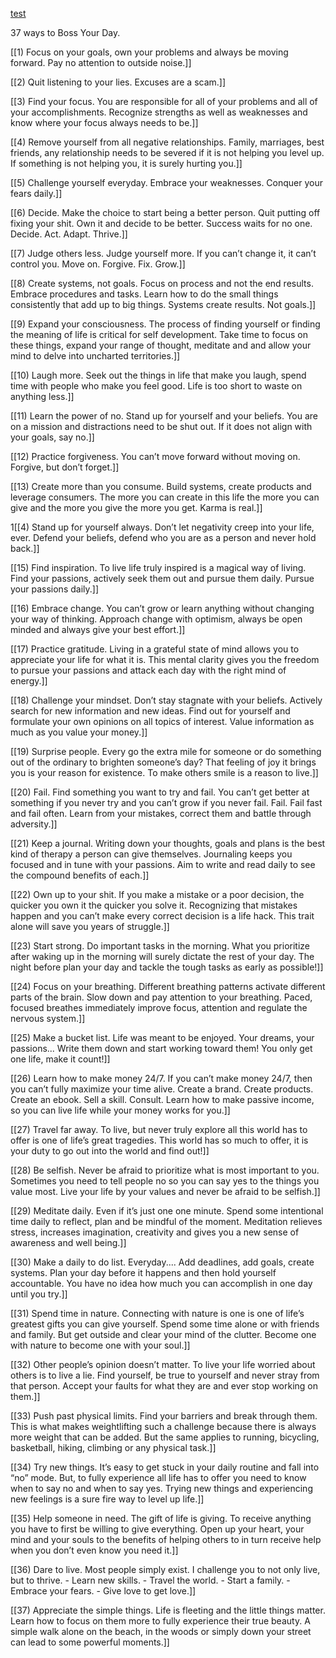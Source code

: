 [test](https://twitter.com/bossyourday/status/1368535397911904256?s=20)

37 ways to Boss Your Day.


[[1) Focus on your goals, own your problems and always be moving forward. Pay no attention to outside noise.]]

[[2) Quit listening to your lies. Excuses are a scam.]]

[[3) Find your focus. You are responsible for all of your problems and all of your accomplishments. Recognize strengths as well as weaknesses and know where your focus always needs to be.]]

[[4) Remove yourself from all negative relationships. Family, marriages, best friends, any relationship needs to be severed if it is not helping you level up. If something is not helping you, it is surely hurting you.]]

[[5) Challenge yourself everyday. Embrace your weaknesses. Conquer your fears daily.]]

[[6) Decide. Make the choice to start being a better person. Quit putting off fixing your shit. Own it and decide to be better. Success waits for no one. Decide. Act. Adapt. Thrive.]]

[[7) Judge others less. Judge yourself more. If you can’t change it, it can’t control you. Move on. Forgive. Fix. Grow.]]

[[8) Create systems, not goals. Focus on process and not the end results. Embrace procedures and tasks. Learn how to do the small things consistently that add up to big things. Systems create results. Not goals.]]

[[9) Expand your consciousness. The process of finding yourself or finding the meaning of life is critical for self development. Take time to focus on these things, expand your range of thought, meditate and and allow your mind to delve into uncharted territories.]]

[[10) Laugh more. Seek out the things in life that make you laugh, spend time with people who make you feel good. Life is too short to waste on anything less.]]

[[11) Learn the power of no. Stand up for yourself and your beliefs. You are on a mission and distractions need to be shut out. If it does not align with your goals, say no.]]

[[12) Practice forgiveness. You can’t move forward without moving on. Forgive, but don’t forget.]]

[[13) Create more than you consume. Build systems, create products and leverage consumers. The more you can create in this life the more you can give and the more you give the more you get. Karma is real.]]

1[[4) Stand up for yourself always. Don’t let negativity creep into your life, ever. Defend your beliefs, defend who you are as a person and never hold back.]]

[[15) Find inspiration. To live life truly inspired is a magical way of living. Find your passions, actively seek them out and pursue them daily. Pursue your passions daily.]]

[[16) Embrace change. You can’t grow or learn anything without changing your way of thinking. Approach change with optimism, always be open minded and always give your best effort.]]

[[17) Practice gratitude. Living in a grateful state of mind allows you to appreciate your life for what it is. This mental clarity gives you the freedom to pursue your passions and attack each day with the right mind of energy.]]

[[18) Challenge your mindset. Don’t stay stagnate with your beliefs. Actively search for new information and new ideas. Find out for yourself and formulate your own opinions on all topics of interest. Value information as much as you value your money.]]

[[19) Surprise people. Every go the extra mile for someone or do something out of the ordinary to brighten someone’s day? That feeling of joy it brings you is your reason for existence. To make others smile is a reason to live.]]

[[20) Fail. Find something you want to try and fail. You can’t get better at something if you never try and you can’t grow if you never fail. Fail. Fail fast and fail often. Learn from your mistakes, correct them and battle through adversity.]]

[[21) Keep a journal. Writing down your thoughts, goals and plans is the best kind of therapy a person can give themselves. Journaling keeps you focused and in tune with your passions. Aim to write and read daily to see the compound benefits of each.]]

[[22) Own up to your shit. If you make a mistake or a poor decision, the quicker you own it the quicker you solve it. Recognizing that mistakes happen and you can’t make every correct decision is a life hack. This trait alone will save you years of struggle.]]

[[23) Start strong. Do important tasks in the morning. What you prioritize after waking up in the morning will surely dictate the rest of your day. The night before plan your day and tackle the tough tasks as early as possible!]]

[[24) Focus on your breathing. Different breathing patterns activate different parts of the brain. Slow down and pay attention to your breathing. Paced, focused breathes immediately improve focus, attention and regulate the nervous system.]]

[[25) Make a bucket list. Life was meant to be enjoyed. Your dreams, your passions... Write them down and start working toward them! You only get one life, make it count!]]

[[26) Learn how to make money 24/7. If you can’t make money 24/7, then you can’t fully maximize your time alive. Create a brand. Create products. Create an ebook. Sell a skill. Consult. Learn how to make passive income, so you can live life while your money works for you.]]

[[27) Travel far away. To live, but never truly explore all this world has to offer is one of life’s great tragedies. This world has so much to offer, it is your duty to go out into the world and find out!]]

[[28) Be selfish. Never be afraid to prioritize what is most important to you. Sometimes you need to tell people no so you can say yes to the things you value most. Live your life by your values and never be afraid to be selfish.]]

[[29) Meditate daily. Even if it’s just one one minute. Spend some intentional time daily to reflect, plan and be mindful of the moment. Meditation relieves stress, increases imagination, creativity and gives you a new sense of awareness and well being.]]

[[30) Make a daily to do list. Everyday.... Add deadlines, add goals, create systems. Plan your day before it happens and then hold yourself accountable. You have no idea how much you can accomplish in one day until you try.]]

[[31) Spend time in nature. Connecting with nature is one is one of life’s greatest gifts you can give yourself. Spend some time alone or with friends and family. But get outside and clear your mind of the clutter. Become one with nature to become one with your soul.]]

[[32) Other people’s opinion doesn’t matter. To live your life worried about others is to live a lie. Find yourself, be true to yourself and never stray from that person. Accept your faults for what they are and ever stop working on them.]]

[[33) Push past physical limits. Find your barriers and break through them. This is what makes weightlifting such a challenge because there is always more weight that can be added. But the same applies to running, bicycling, basketball, hiking, climbing or any physical task.]]

[[34) Try new things. It’s easy to get stuck in your daily routine and fall into “no” mode. But, to fully experience all life has to offer you need to know when to say no and when to say yes. Trying new things and experiencing new feelings is a sure fire way to level up life.]]

[[35) Help someone in need. The gift of life is giving. To receive anything you have to first be willing to give everything. Open up your heart, your mind and your souls to the benefits of helping others to in turn receive help when you don’t even know you need it.]]

[[36) Dare to live. Most people simply exist. I challenge you to not only live, but to thrive. 
	- Learn new skills. 
	- Travel the world. 
	- Start a family. 
	- Embrace your fears. 
	- Give love to get love.]]

[[37) Appreciate the simple things. Life is fleeting and the little things matter. Learn how to focus on them more to fully experience their true beauty. A simple walk alone on the beach, in the woods or simply down your street can lead to some powerful moments.]]

